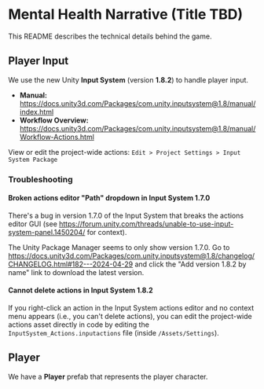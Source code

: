 # Mental Health Narrative (Title TBD)

This README describes the technical details behind the game.

## Player Input

We use the new Unity **Input System** (version **1.8.2**) to handle player input.

* **Manual:** https://docs.unity3d.com/Packages/com.unity.inputsystem@1.8/manual/index.html
* **Workflow Overview:** https://docs.unity3d.com/Packages/com.unity.inputsystem@1.8/manual/Workflow-Actions.html

View or edit the project-wide actions: `Edit > Project Settings > Input System Package`

### Troubleshooting

#### Broken actions editor "Path" dropdown in Input System 1.7.0

There's a bug in version 1.7.0 of the Input System that breaks the actions editor GUI
(see https://forum.unity.com/threads/unable-to-use-input-system-panel.1450204/ for context).

The Unity Package Manager seems to only show version 1.7.0.
Go to https://docs.unity3d.com/Packages/com.unity.inputsystem@1.8/changelog/CHANGELOG.html#182---2024-04-29
and click the "Add version 1.8.2 by name" link to download the latest version.

#### Cannot delete actions in Input System 1.8.2

If you right-click an action in the Input System actions editor and no context menu appears (i.e., you can't delete actions),
you can edit the project-wide actions asset directly in code by editing the `InputSystem_Actions.inputactions` file (inside `/Assets/Settings`).

## Player

We have a **Player** prefab that represents the player character.
